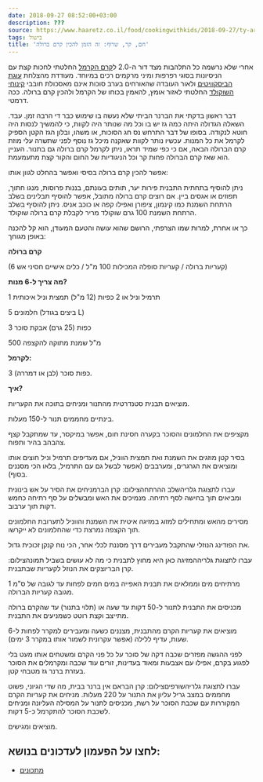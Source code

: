 ```yaml
---
date: 2018-09-27 08:52:00+03:00
description: ???
source: https://www.haaretz.co.il/food/cookingwithkids/2018-09-27/ty-article/0000017f-f8b9-ddde-abff-fcfdd0a00000
tags: בישול
title: 'חם, קר, שרוף: זה הזמן להכין קרם ברולה'
---
```


אחרי שלא נרשמה כל התלהבות מצד דור ה-2.0 ל[קרם הקרמל](/food/cookingwithkids/2018-04-26/ty-article/0000017f-f8f1-d47e-a37f-f9fd782b0000) החלטתי לחכות קצת עם הניסיונות בסוגי רפרפות ומיני מרקמים רכים במיוחד. מעודדת מהצלחת [עוגת הביסקוויטים](/food/cookingwithkids/2018-09-20/ty-article/0000017f-f8a4-d318-afff-fbe7b2be0000) ולאור העובדה שהאורחים בערב סוכות אינם מאסכולת חובבי [קינוחי השוקולד](/food/cookingwithkids/2017-02-23/ty-article/0000017f-f8d0-d044-adff-fbf9572a0000) החלטתי לאזור אומץ, להאמין בכוחו של הקרמל ולהכין קרם ברולה. ככה דרמטי. 

דבר ראשון בדקתי את הברנר הביתי שלא נעשה בו שימוש כבר די הרבה זמן. עבד. השאלה הגדולה היתה כמה גז יש בו וכל מה שנותר היה לקוות, כי להמשיך לנסות היה חוטא לנקודה. בסופו של דבר התרחש נס חג הסוכות, או משהו, ובלון הגז הקטן הספיק לקרמל את כל המנות. עכשיו נותר לקוות שאקנה מיכל גז נוסף לפני שתשרה עלי מוזת קרם הברולה הבאה, אם כי כפי שמיד תראו, ניתן לקרמל קרם ברולה גם בתנור. העניין הוא שאז קרם הברולה פחות קר וכל הניגודיות של החום והקור קצת מתעמעמת. 

אפשר להכין קרם ברולה בסיסי ואפשר בהחלט לגוון אותו: 

ניתן להוסיף בתחתית התבנית פירות יער, תותים בעונתם, בננות פרוסות, מנגו חתוך, תפוזים או אגסים ביין. אם רוצים קרם ברולה מתובל, אפשר להוסיף תבלינים בשלב הרתחת השמנת כמו קינמון, ציפורן ואפילו קפה או כוכב אניס. ניתן להוסיף בשלב הרתחת השמנת 100 גרם שוקולד מריר לקבלת קרם ברולה שוקולד. 

כך או אחרת, למרות שמו הצרפתי, הרושם שהוא עושה והטעם המעודן, הוא קל להכנה באופן מגוחך: 

**קרם ברולה** 

(6 קעריות ברולה / קעריות סופלה המכילות 100 מ"ל / כלים אישיים חסיני אש) 

**מה צריך ל-6 מנות?** 

1 תרמיל וניל או 2 כפיות (12 מ"ל) תמצית וניל איכותית 

5 חלמונים (ביצים בגודל L) 

3 כפות (25 גרם) אבקת סוכר 

500 מ"ל שמנת מתוקה להקצפה 

**לקרמל:** 

3 כפות סוכר (לבן או דמררה). 

**איך?** 

מוציאים תבנית סטנדרטית מהתנור ומניחים בתוכה את הקעריות. 

בינתיים מחממים תנור ל-150 מעלות. 

מקציפים את החלמונים והסוכר בקערה חסינת חום, אפשר במיקסר, עד שמתקבל קצף צהבהב בהיר ותפוח. 

בסיר קטן מוזגים את השמנת ואת תמצית הווניל, אם מעדיפים תרמיל וניל חוצים אותו ומוציאים את הגרגרים, ומערבבים (אפשר לבשל גם עם התרמיל, בלאו הכי מסננים בסוף). 

 עברו לתצוגת גלריהשלב ההרתחהצילום: קרן הברמניחים את הסיר על אש בינונית ומביאים תוך בחישה לסף רתיחה. מנמיכים את האש ומבשלים על סף רתיחה כחמש דקות תוך ערבוב. 

מסירים מהאש ומתחילים למזוג במזיגה איטית את השמנת והווניל לתערובת החלמונים תוך הקצפה נמרצת כדי שהחלמונים לא ייקרשו. 

את הפודינג הנוזלי שהתקבל מעבירים דרך מסננת לכלי אחר, הכי נוח קנקן זכוכית גדול. 

 עברו לתצוגת גלריההמזיגה כאן היא מחוץ לתבנית כי מה לא עושים בשביל תמונהצילום: קרן הבריוצקים את הנוזל לקעריות שבתבנית. 

מרתיחים מים וממלאים את תבנית האפייה במים חמים לפחות עד לגובה של ס"מ 1 מגובה קעריות הברולה. 

מכניסים את התבנית לתנור ל-50 דקות עד שעה או (תלוי בתנור) עד שהקרם ברולה מתייצב וקצת רוטט כשמניעים את התבנית. 

מוציאים את קעריות הקרם מהתבנית, מצננים כשעה ומעבירים למקרר לפחות ל-6 שעות, עדיף ללילה (אפשר עקרונית לשמור אותו במקרר 3 ימים). 

לפני ההגשה מפזרים שכבה דקה של סוכר על כל פני הקרם ומשטחים אותו מעט בלי לפגוע בקרם, אפילו עם אצבעות ומאוד בעדינות, זורים עוד שכבה ומקרמלים את הסוכר בעזרת ברנר גז מטבחי קטן. 

 עברו לתצוגת גלריהשורפיםצילום: קרן הבראם אין ברנר בבית, מה שדי הגיוני, פשוט מחממים במצב גריל עליון את התנור על 220 מעלות. מניחים את קעריות הקרם המקוררות עם שכבת הסוכר על רשת, מכניסים לתנור על המסילה העליונה ומניחים לשכבת הסוכר להתקרמל כ-5 דקות. 

מוציאים ומגישים.

לחצו על הפעמון לעדכונים בנושא:
------------------------------

* [מתכונים](/ty-tag/recipes-0000017f-da28-dea8-a77f-de6a4ba50000)